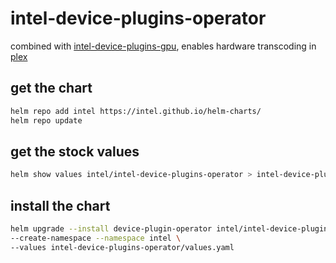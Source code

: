 # intel-device-plugins-operator

combined with [intel-device-plugins-gpu](/intel-device-plugins-gpu/), enables hardware transcoding in [plex](/plex/)

## get the chart

```bash
helm repo add intel https://intel.github.io/helm-charts/
helm repo update
```

## get the stock values

```bash
helm show values intel/intel-device-plugins-operator > intel-device-plugins-operator/stock-values.yaml
```

## install the chart

```bash
helm upgrade --install device-plugin-operator intel/intel-device-plugins-operator \
--create-namespace --namespace intel \
--values intel-device-plugins-operator/values.yaml
```
